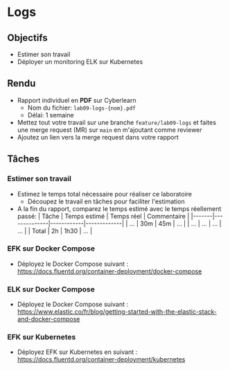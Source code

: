 # Logs

## Objectifs

- Estimer son travail
- Déployer un monitoring ELK sur Kubernetes

## Rendu

- Rapport individuel en **PDF** sur Cyberlearn
  - Nom du fichier: `lab09-logs-{nom}.pdf`
  - Délai: 1 semaine
- Mettez tout votre travail sur une branche `feature/lab09-logs` et faites une merge request (MR) sur `main` en m'ajoutant comme reviewer
- Ajoutez un lien vers la merge request dans votre rapport

## Tâches

### Estimer son travail

- Estimez le temps total nécessaire pour réaliser ce laboratoire
  - Découpez le travail en tâches pour faciliter l'estimation
- A la fin du rapport, comparez le temps estimé avec le temps réellement passé:
  | Tâche | Temps estimé | Temps réel | Commentaire |
  |-------|--------------|------------|-------------|
  | ... | 30m | 45m | ... |
  | ... | ... | ... | ... |
  | Total | 2h | 1h30 | ... |

### EFK sur Docker Compose

- Déployez le Docker Compose suivant : https://docs.fluentd.org/container-deployment/docker-compose

### ELK sur Docker Compose

- Déployez le Docker Compose suivant : https://www.elastic.co/fr/blog/getting-started-with-the-elastic-stack-and-docker-compose

### EFK sur Kubernetes

- Déployez EFK sur Kubernetes en suivant : https://docs.fluentd.org/container-deployment/kubernetes
